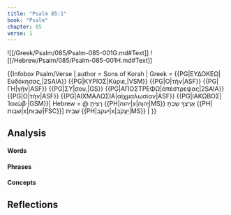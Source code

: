 ```yaml
---
title: "Psalm 85:1"
book: "Psalm"
chapter: 85
verse: 1
---
```

![[/Greek/Psalm/085/Psalm-085-001G.md#Text]]
![[/Hebrew/Psalm/085/Psalm-085-001H.md#Text]]

{{Infobox Psalm/Verse |
  author = Sons of Korah |
  Greek = {{PG|ΕΥΔΟΚΕΩ|Εὐδόκησας,|2SAIA}} {{PG|ΚΥΡΙΟΣ|Κύριε,|VSM}} {{PG|Ο|τὴν|ASF}} {{PG|ΓΗ|γῆν|ASF}} {{PG|ΣΥ|σου,|GS}} {{PG|ΑΠΟΣΤΡΕΦΩ|ἀπέστρεψας|2SAIA}} {{PG|Ο|τὴν|ASF}} {{PG|ΑΙΧΜΑΛΩΣΙΑ|αἰχμαλωσίαν|ASF}} {{PG|ΙΑΚΩΒΟΣ|Ἰακώβ·|GSM}}|
  Hebrew = @
רָצִיתָ
{{PH|יהוה|x|יְהוָה|MS}}
אַרְצֶךָ
שַׁבְתָּ
<ref>
{{PH|שבות|x|שְׁבוּת|FSC}}]
</ref>
שְׁבִית
{{PH|יעקב|x|יַעֲקֹב|MS}}
׃|
}}

## Analysis

#### Words

#### Phrases

#### Concepts

## Reflections
